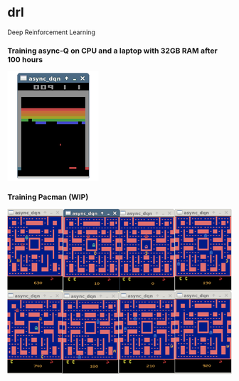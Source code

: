 # drl
Deep Reinforcement Learning


### Training async-Q on CPU and a laptop with 32GB RAM after 100 hours

![alt text](https://raw.githubusercontent.com/JoeZhao84/drl/master/breakout.gif)

### Training Pacman (WIP)
![alt text](https://raw.githubusercontent.com/JoeZhao84/drl/master/Pacman.gif)
